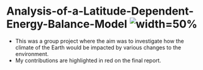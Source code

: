 # Analysis-of-a-Latitude-Dependent-Energy-Balance-Model ![](https://github.com/callumgregory/Analysis-of-a-Latitude-Dependent-Energy-Balance-Model/blob/main/Earth.gif, "width=50%")
- This was a group project where the aim was to investigate how the climate of the Earth would be impacted by various changes to the environment.
- My contributions are highlighted in red on the final report.
